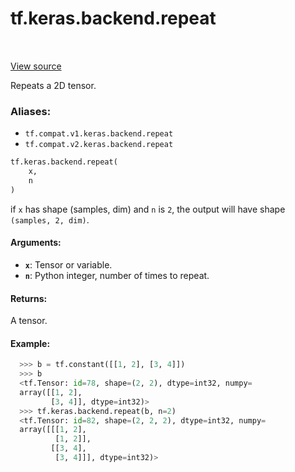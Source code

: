 <div itemscope itemtype="http://developers.google.com/ReferenceObject">
<meta itemprop="name" content="tf.keras.backend.repeat" />
<meta itemprop="path" content="Stable" />
</div>

# tf.keras.backend.repeat

<!-- Insert buttons -->

<table class="tfo-notebook-buttons tfo-api" align="left">
</table>

<a target="_blank" href="/code/stable/tensorflow/python/keras/backend.py">View source</a>



<!-- Start diff -->
Repeats a 2D tensor.

### Aliases:

* `tf.compat.v1.keras.backend.repeat`
* `tf.compat.v2.keras.backend.repeat`


``` python
tf.keras.backend.repeat(
    x,
    n
)
```



<!-- Placeholder for "Used in" -->

if `x` has shape (samples, dim) and `n` is `2`,
the output will have shape `(samples, 2, dim)`.

#### Arguments:


* <b>`x`</b>: Tensor or variable.
* <b>`n`</b>: Python integer, number of times to repeat.


#### Returns:

A tensor.



#### Example:

```python
  >>> b = tf.constant([[1, 2], [3, 4]])
  >>> b
  <tf.Tensor: id=78, shape=(2, 2), dtype=int32, numpy=
  array([[1, 2],
         [3, 4]], dtype=int32)>
  >>> tf.keras.backend.repeat(b, n=2)
  <tf.Tensor: id=82, shape=(2, 2, 2), dtype=int32, numpy=
  array([[[1, 2],
          [1, 2]],
         [[3, 4],
          [3, 4]]], dtype=int32)>
```

